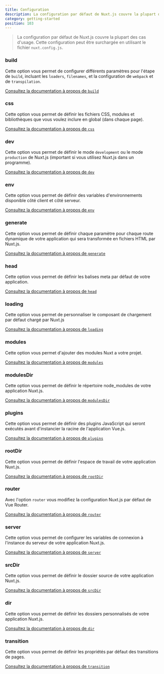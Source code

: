 ```yaml
---
title: Configuration
description: La configuration par défaut de Nuxt.js couvre la plupart des cas d'usage. Cette configuration peut être surchargée en utilisant le fichier `nuxt.config.js`.
category: getting-started
position: 103
---
```


> La configuration par défaut de Nuxt.js couvre la plupart des cas d'usage. Cette configuration peut être surchargée en utilisant le fichier `nuxt.config.js`.

### build

Cette option vous permet de configurer différents paramètres pour l'étape de `build`, incluant les `loaders`, `filenames`, et la configuration de `webpack` et de `transpilation`.

[Consultez la documentation à propos de `build`](/api/configuration-build)

### css

Cette option vous permet de définir les fichiers CSS, modules et bibliothèques que vous voulez inclure en global (dans chaque page).

[Consultez la documentation à propos de `css`](/api/configuration-css)

### dev

Cette option vous permet de définir le mode `development` ou le mode `production` de Nuxt.js (important si vous utilisez Nuxt.js dans un programme).

[Consultez la documentation à propos de `dev`](/api/configuration-dev)

### env

Cette option vous permet de définir des variables d'environnements disponible côté client et côté serveur.

[Consultez la documentation à propos de `env`](/api/configuration-env)

### generate

Cette option vous permet de définir chaque paramètre pour chaque route dynamique de votre application qui sera transformée en fichiers HTML par Nuxt.js.

[Consultez la documentation à propos de `generate`](/api/configuration-generate)

### head

Cette option vous permet de définir les balises meta par défaut de votre application.

[Consultez la documentation à propos de `head`](/api/configuration-head)

### loading

Cette option vous permet de personnaliser le composant de chargement par défaut chargé par Nuxt.js

[Consultez la documentation à propos de `loading`](/api/configuration-loading)

### modules

Cette option vous permet d'ajouter des modules Nuxt a votre projet.

[Consultez la documentation à propos de `modules`](/api/configuration-modules)

### modulesDir

Cette option vous permet de définir le répertoire node_modules de votre application Nuxt.js.

[Consultez la documentation à propos de `modulesDir`](/api/configuration-modulesdir)


### plugins

Cette option vous permet de définir des plugins JavaScript qui seront exécutés avant d'instancier la racine de l'application Vue.js.

[Consultez la documentation à propos de `plugins`](/api/configuration-plugins)

### rootDir

Cette option vous permet de définir l'espace de travail de votre application Nuxt.js.

[Consultez la documentation à propos de `rootDir`](/api/configuration-rootdir)

### router

Avec l'option `router` vous modifiez la configuration Nuxt.js par défaut de Vue Router.

[Consultez la documentation à propos de `router`](/api/configuration-router)

### server

Cette option vous permet de configurer les variables de connexion à l'instance du serveur de votre application Nuxt.js.

[Consultez la documentation à propos de `server`](/api/configuration-server)

### srcDir

Cette option vous permet de définir le dossier source de votre application Nuxt.js.

[Consultez la documentation à propos de `srcDir`](/api/configuration-srcdir)

### dir

Cette option vous permet de définir les dossiers personnalisés de votre application Nuxt.js.

[Consultez la documentation à propos de `dir`](/api/configuration-dir)

### transition

Cette option vous permet de définir les propriétés par défaut des transitions de pages.

[Consultez la documentation à propos de `transition`](/api/configuration-transition)
